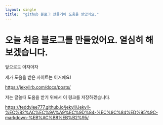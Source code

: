 ```yaml
---
layout: single
title:  "github 블로그 만들기에 도움을 받았어요."
---
```


# 오늘 처음 블로그를 만들었어요. 열심히 해보겠습니다.

앞으로도 아자아자



제가 도움을 받은 사이트는 이거에요!

https://jekyllrb.com/docs/posts/


저는 글쓸때 도움을 받기 위해서 이 링크를 저장하겠습니다.

https://teddylee777.github.io/jekyll/Jekyll-%EC%82%AC%EC%9A%A9%EC%9D%84-%EC%9C%84%ED%95%9C-markdown-%EB%AC%B8%EB%B2%95/
